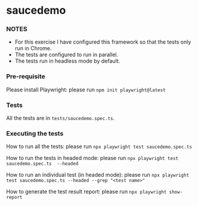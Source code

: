 # saucedemo

### NOTES
- For this exercise I have configured this framework so that the tests only run in Chrome. <br>
- The tests are configured to run in parallel. <br>
- The tests run in headless mode by default. <br>

### Pre-requisite <br>
Please install Playwright: please run `npm init playwright@latest` <br>

### Tests
All the tests are in `tests/saucedemo.spec.ts`.

### Executing the tests
How to run all the tests: please run `npx playwright test saucedemo.spec.ts`

How to run the tests in headed mode: please run `npx playwright test saucedemo.spec.ts  --headed`

How to run an individual test (in headed mode): please run `npx playwright test saucedemo.spec.ts --headed --grep "<test name>"`

How to generate the test result report: please run `npx playwright show-report`